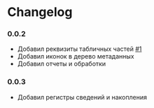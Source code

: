 # Changelog

### 0.0.2

* Добавил реквизиты табличных частей [#1](https://github.com/zerobig/vscode-1c-metadata-viewer/pull/1)
* Добавил иконок в дерево метаданных 
* Добавил отчеты и обработки

### 0.0.3

* Добавил регистры сведений и накопления